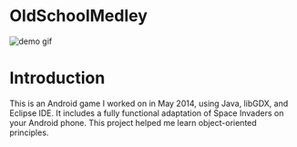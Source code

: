 # OldSchoolMedley
![demo gif](https://raw.githubusercontent.com/kenschnall/OldSchoolMedley/master/demo.gif)
# Introduction
This is an Android game I worked on in May 2014, using Java, libGDX, and Eclipse IDE.  It includes a fully functional adaptation of Space Invaders on your Android phone.  This project helped me learn object-oriented principles.
